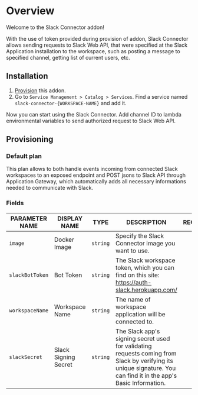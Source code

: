 # Overview

Welcome to the Slack Connector addon!

With the use of token provided during provision of addon, Slack Connector allows sending requests to Slack
Web API, that were specified at the Slack Application installation to the workspace, such as posting a
message to specified channel, getting list of current users, etc.

## Installation

1. [Provision](#provisioning) this addon.
2. Go to `Service Management > Catalog > Services`. Find a service named `slack-connector-{WORKSPACE-NAME}` and add it.

Now you can start using the Slack Connector. Add channel ID to lambda environmental variables to send authorized request to Slack Web API.

## Provisioning

### Default plan

This plan allows to both handle events incoming from connected Slack workspaces to an exposed endpoint and POST jsons to Slack API through Application Gateway, which automatically adds all necessary informations needed to communicate with Slack.

### Fields

| PARAMETER NAME | DISPLAY NAME | TYPE | DESCRIPTION | REQUIRED |
|----------------|--------------|------|-------------|:--------:|
| `image` | Docker Image | `string` | Specify the Slack Connector image you want to use. | no |
| `slackBotToken` | Bot Token | `string` | The Slack workspace token, which you can find on this site: <https://auth-slack.herokuapp.com/> | yes |
| `workspaceName` | Workspace Name | `string` | The name of workspace application will be connected to. | yes |
| `slackSecret` | Slack Signing Secret | `string` | The Slack app's signing secret used for validating requests coming from Slack by verifying its unique signature. You can find it in the app's Basic Information. | yes |
